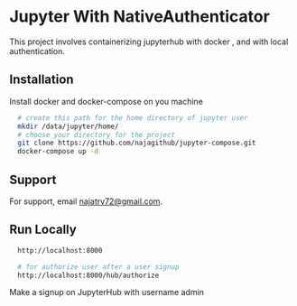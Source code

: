 
# Jupyter With NativeAuthenticator

This project involves containerizing jupyterhub with docker , and with local authentication.




## Installation

Install docker and docker-compose on you machine

```bash
  # create this path for the home directory of jupyter user
  mkdir /data/jupyter/home/
  # choose your directory for the project 
  git clone https://github.com/najagithub/jupyter-compose.git
  docker-compose up -d
```


## Support

For support, email najatrv72@gmail.com.


## Run Locally



```bash
  http://localhost:8000
```
```bash
  # for authorize user after a user signup
  http://localhost:8000/hub/authorize
```

Make a signup on JupyterHub with username admin


